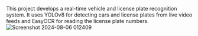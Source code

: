 This project develops a real-time vehicle and license plate recognition system. It uses YOLOv8 for detecting cars and license plates from live video feeds and EasyOCR for reading the license plate numbers.![Screenshot 2024-08-06 012409](https://github.com/user-attachments/assets/1b121eae-7a50-47f5-83d1-7b4a68edaf35)
